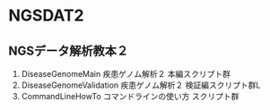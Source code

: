 # NGSDAT2
## NGSデータ解析教本２

1. DiseaseGenomeMain  疾患ゲノム解析２ 本編スクリプト群
2. DiseaseGenomeValidation 疾患ゲノム解析２ 検証編スクリプト群L
3. CommandLineHowTo コマンドラインの使い方 スクリプト群

